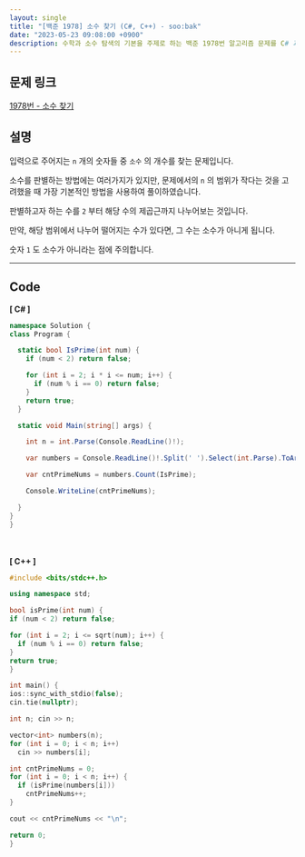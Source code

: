 ```yaml
---
layout: single
title: "[백준 1978] 소수 찾기 (C#, C++) - soo:bak"
date: "2023-05-23 09:08:00 +0900"
description: 수학과 소수 탐색의 기본을 주제로 하는 백준 1978번 알고리즘 문제를 C# 과 C++ 로 풀이 및 해설
---
```


## 문제 링크
  [1978번 - 소수 찾기](https://www.acmicpc.net/problem/1978)

## 설명
입력으로 주어지는 `n` 개의 숫자들 중 `소수` 의 개수를 찾는 문제입니다. <br>

소수를 판별하는 방법에는 여러가지가 있지만, 문제에서의 `n` 의 범위가 작다는 것을 고려했을 때 가장 기본적인 방법을 사용하여 풀이하였습니다. <br>

판별하고자 하는 수를 `2` 부터 해당 수의 제곱근까지 나누어보는 것입니다. <br>

만약, 해당 범위에서 나누어 떨어지는 수가 있다면, 그 수는 소수가 아니게 됩니다.<br>

숫자 `1` 도 소수가 아니라는 점에 주의합니다. <br>

- - -

## Code
<b>[ C# ] </b>
<br>

  ```c#
namespace Solution {
  class Program {

    static bool IsPrime(int num) {
      if (num < 2) return false;

      for (int i = 2; i * i <= num; i++) {
        if (num % i == 0) return false;
      }
      return true;
    }

    static void Main(string[] args) {

      int n = int.Parse(Console.ReadLine()!);

      var numbers = Console.ReadLine()!.Split(' ').Select(int.Parse).ToArray();

      var cntPrimeNums = numbers.Count(IsPrime);

      Console.WriteLine(cntPrimeNums);

    }
  }
}
  ```
<br><br>
<b>[ C++ ] </b>
<br>

  ```c++
#include <bits/stdc++.h>

using namespace std;

bool isPrime(int num) {
  if (num < 2) return false;

  for (int i = 2; i <= sqrt(num); i++) {
    if (num % i == 0) return false;
  }
  return true;
}

int main() {
  ios::sync_with_stdio(false);
  cin.tie(nullptr);

  int n; cin >> n;

  vector<int> numbers(n);
  for (int i = 0; i < n; i++)
    cin >> numbers[i];

  int cntPrimeNums = 0;
  for (int i = 0; i < n; i++) {
    if (isPrime(numbers[i]))
      cntPrimeNums++;
  }

  cout << cntPrimeNums << "\n";

  return 0;
}
  ```
